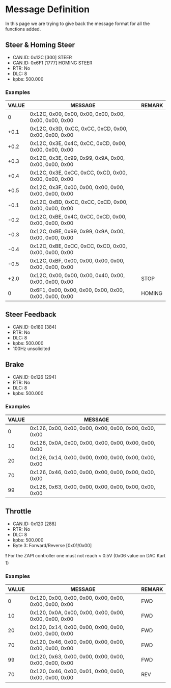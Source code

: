 # Message Definition
In this page we are trying to give back the message format for all the functions added.

## Steer & Homing Steer
* CAN.ID: 0x12C [300] STEER
* CAN.ID: 0x6F1 [1777] HOMING STEER
* RTR: No
* DLC: 8
* kpbs: 500.000

### Examples

 VALUE | MESSAGE | REMARK
------------ | ------------- | -------------
0 | 0x12C, 0x00, 0x00, 0x00, 0x00, 0x00, 0x00, 0x00, 0x00 | 
+0.1 | 0x12C, 0x3D, 0xCC, 0xCC, 0xCD, 0x00, 0x00, 0x00, 0x00 | 
+0.2 | 0x12C, 0x3E, 0x4C, 0xCC, 0xCD, 0x00, 0x00, 0x00, 0x00 | 
+0.3 | 0x12C, 0x3E, 0x99, 0x99, 0x9A, 0x00, 0x00, 0x00, 0x00 | 
+0.4 | 0x12C, 0x3E, 0xCC, 0xCC, 0xCD, 0x00, 0x00, 0x00, 0x00 | 
+0.5 | 0x12C, 0x3F, 0x00, 0x00, 0x00, 0x00, 0x00, 0x00, 0x00 | 
-0.1 | 0x12C, 0xBD, 0xCC, 0xCC, 0xCD, 0x00, 0x00, 0x00, 0x00 | 
-0.2 | 0x12C, 0xBE, 0x4C, 0xCC, 0xCD, 0x00, 0x00, 0x00, 0x00 | 
-0.3 | 0x12C, 0xBE, 0x99, 0x99, 0x9A, 0x00, 0x00, 0x00, 0x00 | 
-0.4 | 0x12C, 0xBE, 0xCC, 0xCC, 0xCD, 0x00, 0x00, 0x00, 0x00 | 
-0.5 | 0x12C, 0xBF, 0x00, 0x00, 0x00, 0x00, 0x00, 0x00, 0x00 | 
+2.0 | 0x12C, 0x00, 0x00, 0x00, 0x40, 0x00, 0x00, 0x00, 0x00 | STOP
0 | 0x6F1, 0x00, 0x00, 0x00, 0x00, 0x00, 0x00, 0x00, 0x00 | HOMING

## Steer Feedback
* CAN.ID: 0x180 [384]
* RTR: No
* DLC: 8
* kpbs: 500.000
* 100Hz unsolicited
                  
## Brake
* CAN.ID: 0x126 [294]
* RTR: No
* DLC: 8
* kpbs: 500.000

### Examples

VALUE | MESSAGE
------------ | -------------
0 | 0x126, 0x00, 0x00, 0x00, 0x00, 0x00, 0x00, 0x00, 0x00
10 | 0x126, 0x0A, 0x00, 0x00, 0x00, 0x00, 0x00, 0x00, 0x00
20 | 0x126, 0x14, 0x00, 0x00, 0x00, 0x00, 0x00, 0x00, 0x00
70 | 0x126, 0x46, 0x00, 0x00, 0x00, 0x00, 0x00, 0x00, 0x00
99 | 0x126, 0x63, 0x00, 0x00, 0x00, 0x00, 0x00, 0x00, 0x00

## Throttle
* CAN.ID: 0x120 [288]
* RTR: No
* DLC: 8
* kpbs: 500.000
* Byte 3: Forward/Reverse [0x01/0x00]

:exclamation:
For the ZAPI controller one must not reach < 0.5V (0x06 value on DAC Kart 1)

### Examples
 
VALUE | MESSAGE | REMARK
------------ | ------------- | -------------
0 | 0x120, 0x00, 0x00, 0x00, 0x00, 0x00, 0x00, 0x00, 0x00 | FWD
10 | 0x120, 0x0A, 0x00, 0x00, 0x00, 0x00, 0x00, 0x00, 0x00 | FWD
20 | 0x120, 0x14, 0x00, 0x00, 0x00, 0x00, 0x00, 0x00, 0x00 | FWD
70 | 0x120, 0x46, 0x00, 0x00, 0x00, 0x00, 0x00, 0x00, 0x00 | FWD
99 | 0x120, 0x63, 0x00, 0x00, 0x00, 0x00, 0x00, 0x00, 0x00 | FWD
70 | 0x120, 0x46, 0x00, 0x01, 0x00, 0x00, 0x00, 0x00, 0x00 | REV
